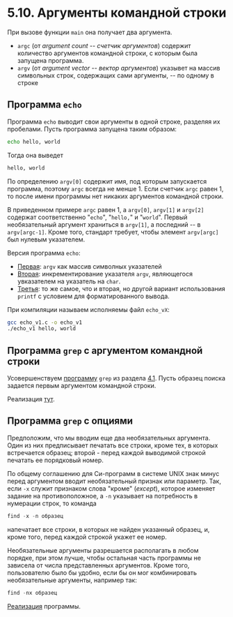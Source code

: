 # 5.10. Аргументы командной строки

При вызове функции `main` она получает два аргумента.
 - `argc` (от *argument count -- счетчик аргументов*) содержит количество аргументов командной строки, с которым была запущена программа.
 - `argv` (от *argument vector -- вектор аргументов*) указывет на массив символьных строк, содержащих сами аргументы, -- по одному в строке

## Программа `echo`

Программа `echo` выводит свои аргументы в одной строке, разделяя их пробелами. Пусть программа запущена таким образом:
```bash
echo hello, world
```
Тогда она выведет
```bash
hello, world
```
По определению `argv[0]` содержит имя, под которым запускается программа, поэтому `argс` всегда не менше 1. Если счетчик `argс` равен 1, то после имени программы нет никаких аргументов командной строки.

В приведенном примере `argс` равен 1, а `argv[0]`, `argv[1]` и `argv[2]` содержат соответственно "`echo`", "`hello,`" и "`world`". Первый необязательный аргумент храниться в `argv[1]`, а последний -- в `argv[argc-1]`. Кроме того, стандарт требует, чтобы элемент `argv[argc]` был нулевым указателем.

Версия программа `echo`:
- [Первая](../examples/echo_v1.c): `argv` как массив символных указателей
- [Вторая](../examples/echo_v2.c): инкрементирование указателя `argv`, являющегося увказателем на указатель на `char`.
- [Третья](../examples/echo_v3.c): то же самое, что и вторая, но другой вариант использования `printf` с условием для форматированного вывода.

При компиляции называем исполняемы файл `echo_vX`:
```bash
gcc echo_v1.c -o echo_v1
./echo_v1 hello, world
```

## Программа `grep` с аргументом командной строки

Усовершенствуем [программу](../../ch4/examples/4.1_grep.c) `grep` из раздела [4.1](../../ch4/content/4.1.md). Пусть образец поиска задается первым аргументом командной строки.

Реализация [тут](../examples/5.10_grep_v2.c).

## Программа `grep` с опциями

Предположим, что мы вводим еще два необязательных аргумента. Один из них предписывает печатать все строки, кроме тех, в которых встречается образец; второй - перед каждой выводимой строкой печатать ее порядковый номер.

По общему соглашению для Си-программ в системе UNIX знак минус перед аргументом вводит необязательный признак или параметр. Так, если `-x` служит признаком слова "кроме" (_except_), которое изменяет задание на противоположное, а `-n` указывает на потребность в нумерации строк, то команда
```c
find -x -n образец
```
напечатает все строки, в которых не найден указанный образец, и, кроме того, перед каждой строкой укажет ее номер.

Необязательные аргументы разрешается располагать в любом порядке, при этом лучше, чтобы остальная часть программы не зависела от числа представленных аргументов. Кроме того, пользователю было бы удобно, если бы он мог комбинировать необязательные аргументы, например так:
```c
find -nx образец
```
[Реализация](../examples/5.10_grep_v3.c) программы.